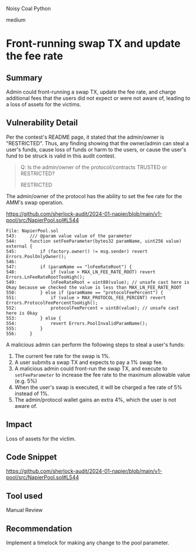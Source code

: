 Noisy Coal Python

medium

# Front-running swap TX and update the fee rate

## Summary

Admin could front-running a swap TX, update the fee rate, and charge additional fees that the users did not expect or were not aware of, leading to a loss of assets for the victims.

## Vulnerability Detail

Per the contest's README page, it stated that the admin/owner is "RESTRICTED". Thus, any finding showing that the owner/admin can steal a user's funds, cause loss of funds or harm to the users, or cause the user's fund to be struck is valid in this audit contest.

> Q: Is the admin/owner of the protocol/contracts TRUSTED or RESTRICTED?
>
> RESTRICTED

The admin/owner of the protocol has the ability to set the fee rate for the AMM's swap operation.

https://github.com/sherlock-audit/2024-01-napier/blob/main/v1-pool/src/NapierPool.sol#L544

```solidity
File: NapierPool.sol
543:     /// @param value value of the parameter
544:     function setFeeParameter(bytes32 paramName, uint256 value) external {
545:         if (factory.owner() != msg.sender) revert Errors.PoolOnlyOwner();
546: 
547:         if (paramName == "lnFeeRateRoot") {
548:             if (value > MAX_LN_FEE_RATE_ROOT) revert Errors.LnFeeRateRootTooHigh();
549:             lnFeeRateRoot = uint80(value); // unsafe cast here is Okay because we checked the value is less than MAX_LN_FEE_RATE_ROOT
550:         } else if (paramName == "protocolFeePercent") {
551:             if (value > MAX_PROTOCOL_FEE_PERCENT) revert Errors.ProtocolFeePercentTooHigh();
552:             protocolFeePercent = uint8(value); // unsafe cast here is Okay
553:         } else {
554:             revert Errors.PoolInvalidParamName();
555:         }
556:     }
```

A malicious admin can perform the following steps to steal a user's funds:

1. The current fee rate for the swap is 1%.
2. A user submits a swap TX and expects to pay a 1% swap fee.
3. A malicious admin could front-run the swap TX, and execute to `setFeeParameter` to increase the fee rate to the maximum allowable value (e.g. 5%)
4. When the user's swap is executed, it will be charged a fee rate of 5% instead of 1%.
5. The admin/protocol wallet gains an extra 4%, which the user is not aware of.

## Impact

Loss of assets for the victim.

## Code Snippet

https://github.com/sherlock-audit/2024-01-napier/blob/main/v1-pool/src/NapierPool.sol#L544

## Tool used

Manual Review

## Recommendation

Implement a timelock for making any change to the pool parameter.